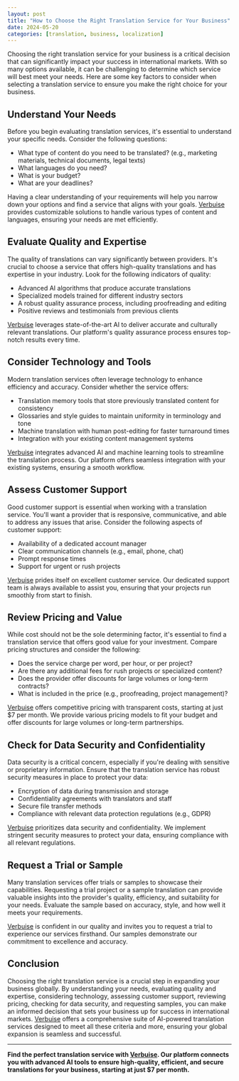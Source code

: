```yaml
---
layout: post
title: "How to Choose the Right Translation Service for Your Business"
date: 2024-05-20
categories: [translation, business, localization]
---
```


Choosing the right translation service for your business is a critical decision that can significantly impact your success in international markets. With so many options available, it can be challenging to determine which service will best meet your needs. Here are some key factors to consider when selecting a translation service to ensure you make the right choice for your business.

## Understand Your Needs

Before you begin evaluating translation services, it's essential to understand your specific needs. Consider the following questions:
- What type of content do you need to be translated? (e.g., marketing materials, technical documents, legal texts)
- What languages do you need?
- What is your budget?
- What are your deadlines?

Having a clear understanding of your requirements will help you narrow down your options and find a service that aligns with your goals. [Verbuise](https://app.verbuise.com/trial) provides customizable solutions to handle various types of content and languages, ensuring your needs are met efficiently.

## Evaluate Quality and Expertise

The quality of translations can vary significantly between providers. It's crucial to choose a service that offers high-quality translations and has expertise in your industry. Look for the following indicators of quality:
- Advanced AI algorithms that produce accurate translations
- Specialized models trained for different industry sectors
- A robust quality assurance process, including proofreading and editing
- Positive reviews and testimonials from previous clients

[Verbuise](https://app.verbuise.com/trial) leverages state-of-the-art AI to deliver accurate and culturally relevant translations. Our platform's quality assurance process ensures top-notch results every time.

## Consider Technology and Tools

Modern translation services often leverage technology to enhance efficiency and accuracy. Consider whether the service offers:
- Translation memory tools that store previously translated content for consistency
- Glossaries and style guides to maintain uniformity in terminology and tone
- Machine translation with human post-editing for faster turnaround times
- Integration with your existing content management systems

[Verbuise](https://app.verbuise.com/trial) integrates advanced AI and machine learning tools to streamline the translation process. Our platform offers seamless integration with your existing systems, ensuring a smooth workflow.

## Assess Customer Support

Good customer support is essential when working with a translation service. You'll want a provider that is responsive, communicative, and able to address any issues that arise. Consider the following aspects of customer support:
- Availability of a dedicated account manager
- Clear communication channels (e.g., email, phone, chat)
- Prompt response times
- Support for urgent or rush projects

[Verbuise](https://app.verbuise.com/trial) prides itself on excellent customer service. Our dedicated support team is always available to assist you, ensuring that your projects run smoothly from start to finish.

## Review Pricing and Value

While cost should not be the sole determining factor, it's essential to find a translation service that offers good value for your investment. Compare pricing structures and consider the following:
- Does the service charge per word, per hour, or per project?
- Are there any additional fees for rush projects or specialized content?
- Does the provider offer discounts for large volumes or long-term contracts?
- What is included in the price (e.g., proofreading, project management)?

[Verbuise](https://app.verbuise.com/trial) offers competitive pricing with transparent costs, starting at just $7 per month. We provide various pricing models to fit your budget and offer discounts for large volumes or long-term partnerships.

## Check for Data Security and Confidentiality

Data security is a critical concern, especially if you're dealing with sensitive or proprietary information. Ensure that the translation service has robust security measures in place to protect your data:
- Encryption of data during transmission and storage
- Confidentiality agreements with translators and staff
- Secure file transfer methods
- Compliance with relevant data protection regulations (e.g., GDPR)

[Verbuise](https://app.verbuise.com/trial) prioritizes data security and confidentiality. We implement stringent security measures to protect your data, ensuring compliance with all relevant regulations.

## Request a Trial or Sample

Many translation services offer trials or samples to showcase their capabilities. Requesting a trial project or a sample translation can provide valuable insights into the provider's quality, efficiency, and suitability for your needs. Evaluate the sample based on accuracy, style, and how well it meets your requirements.

[Verbuise](https://app.verbuise.com/trial) is confident in our quality and invites you to request a trial to experience our services firsthand. Our samples demonstrate our commitment to excellence and accuracy.

## Conclusion

Choosing the right translation service is a crucial step in expanding your business globally. By understanding your needs, evaluating quality and expertise, considering technology, assessing customer support, reviewing pricing, checking for data security, and requesting samples, you can make an informed decision that sets your business up for success in international markets. [Verbuise](https://app.verbuise.com/trial) offers a comprehensive suite of AI-powered translation services designed to meet all these criteria and more, ensuring your global expansion is seamless and successful.

---

**Find the perfect translation service with [Verbuise](https://app.verbuise.com/trial). Our platform connects you with advanced AI tools to ensure high-quality, efficient, and secure translations for your business, starting at just $7 per month.**
